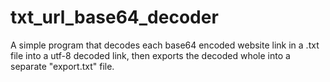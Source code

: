 # txt_url_base64_decoder
A simple program that decodes each base64 encoded website link in a .txt file into a utf-8 decoded link, then exports the decoded whole into a separate "export.txt" file.
